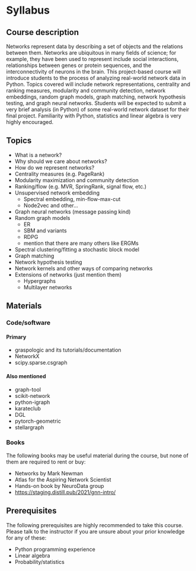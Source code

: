 # Syllabus

## Course description
Networks represent data by describing a set of objects and the relations between them. Networks are ubiquitous in many fields of science; for example, they have been used to represent include social interactions, relationships between genes or protein sequences, and the interconnectivity of neurons in the brain. This project-based course will introduce students to the process of analyzing real-world network data in Python. Topics covered will include network representations, centrality and ranking measures, modularity and community detection, network embeddings, random graph models, graph matching, network hypothesis testing, and graph neural networks. Students will be expected to submit a very brief analysis (in Python) of some real-world network dataset for their final project. Familiarity with Python, statistics and linear algebra is very highly encouraged.

## Topics
- What is a network?
- Why should we care about networks?
- How do we represent networks?
- Centrality measures (e.g. PageRank)
- Modularity maximization and community detection
- Ranking/flow (e.g. MVR, SpringRank, signal flow, etc.) 
- Unsupervised network embedding
   - Spectral embedding, min-flow-max-cut
   - Node2vec and other... 
- Graph neural networks (message passing kind)
- Random graph models
   - ER
   - SBM and variants
   - RDPG
   - mention that there are many others like ERGMs
- Spectral clustering/fitting a stochastic block model 
- Graph matching 
- Network hypothesis testing
- Network kernels and other ways of comparing networks
- Extensions of networks (just mention them)
   - Hypergraphs
   - Multilayer networks

## Materials
### Code/software
#### Primary
- graspologic and its tutorials/documentation
- NetworkX
- scipy.sparse.csgraph

#### Also mentioned 
- graph-tool
- scikit-network
- python-igraph
- karateclub
- DGL
- pytorch-geometric
- stellargraph

### Books
The following books may be useful material during the course, but none of them are
required to rent or buy:
- Networks by Mark Newman
- Atlas for the Aspiring Network Scientist
- Hands-on book by NeuroData group
- https://staging.distill.pub/2021/gnn-intro/

## Prerequisites
The following prerequisites are highly recommended to take this course. Please talk to 
the instructor if you are unsure about your prior knowledge for any of these:
- Python programming experience 
- Linear algebra 
- Probability/statistics